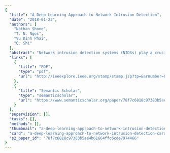 ```yaml
---
{
  "title": "A Deep Learning Approach to Network Intrusion Detection",
  "date": "2018-01-23",
  "authors": [
    "Nathan Shone",
    "T. N. Ngọc",
    "Vu Dinh Phai",
    "Q. Shi"
  ],
  "abstract": "Network intrusion detection systems (NIDSs) play a crucial role in defending computer networks. However, there are concerns regarding the feasibility and sustainability of current approaches when faced with the demands of modern networks. More specifically, these concerns relate to the increasing levels of required human interaction and the decreasing levels of detection accuracy. This paper presents a novel deep learning technique for intrusion detection, which addresses these concerns. We detail our proposed nonsymmetric deep autoencoder (NDAE) for unsupervised feature learning. Furthermore, we also propose our novel deep learning classification model constructed using stacked NDAEs. Our proposed classifier has been implemented in graphics processing unit (GPU)-enabled TensorFlow and evaluated using the benchmark KDD Cup ’99 and NSL-KDD datasets. Promising results have been obtained from our model thus far, demonstrating improvements over existing approaches and the strong potential for use in modern NIDSs.",
  "links": [
    {
      "title": "PDF",
      "type": "pdf",
      "url": "http://ieeexplore.ieee.org/stamp/stamp.jsp?tp=&arnumber=8264962"
    },
    {
      "title": "Semantic Scholar",
      "type": "semanticscholar",
      "url": "https://www.semanticscholar.org/paper/78f7c6818c97383b5ae4b61664ffc6cde7974466"
    }
  ],
  "supervision": [],
  "tasks": [],
  "methods": [],
  "thumbnail": "a-deep-learning-approach-to-network-intrusion-detection-thumb.jpg",
  "card": "a-deep-learning-approach-to-network-intrusion-detection-card.jpg",
  "s2_paper_id": "78f7c6818c97383b5ae4b61664ffc6cde7974466"
}
---
```


